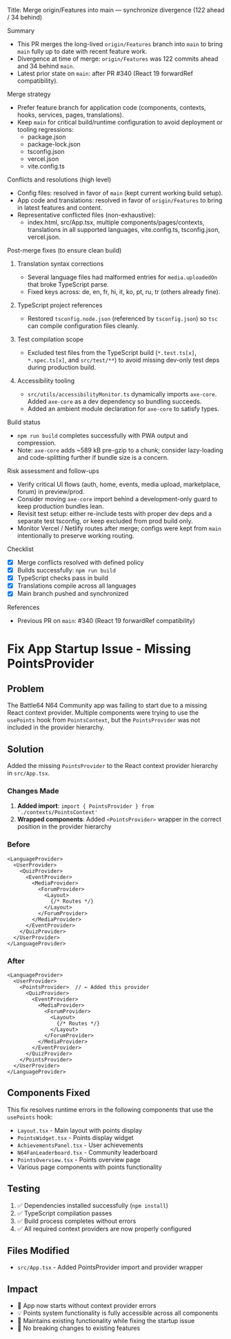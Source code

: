 Title: Merge origin/Features into main — synchronize divergence (122 ahead / 34 behind)

Summary
- This PR merges the long-lived `origin/Features` branch into `main` to bring `main` fully up to date with recent feature work.
- Divergence at time of merge: `origin/Features` was 122 commits ahead and 34 behind `main`.
- Latest prior state on `main`: after PR #340 (React 19 forwardRef compatibility).

Merge strategy
- Prefer feature branch for application code (components, contexts, hooks, services, pages, translations).
- Keep `main` for critical build/runtime configuration to avoid deployment or tooling regressions:
  - package.json
  - package-lock.json
  - tsconfig.json
  - vercel.json
  - vite.config.ts

Conflicts and resolutions (high level)
- Config files: resolved in favor of `main` (kept current working build setup).
- App code and translations: resolved in favor of `origin/Features` to bring in latest features and content.
- Representative conflicted files (non-exhaustive):
  - index.html, src/App.tsx, multiple components/pages/contexts, translations in all supported languages, vite.config.ts, tsconfig.json, vercel.json.

Post-merge fixes (to ensure clean build)
1) Translation syntax corrections
   - Several language files had malformed entries for `media.uploadedOn` that broke TypeScript parse.
   - Fixed keys across: de, en, fr, hi, it, ko, pt, ru, tr (others already fine).

2) TypeScript project references
   - Restored `tsconfig.node.json` (referenced by `tsconfig.json`) so `tsc` can compile configuration files cleanly.

3) Test compilation scope
   - Excluded test files from the TypeScript build (`*.test.ts[x]`, `*.spec.ts[x]`, and `src/test/**`) to avoid missing dev-only test deps during production build.

4) Accessibility tooling
   - `src/utils/accessibilityMonitor.ts` dynamically imports `axe-core`. Added `axe-core` as a dev dependency so bundling succeeds.
   - Added an ambient module declaration for `axe-core` to satisfy types.

Build status
- `npm run build` completes successfully with PWA output and compression.
- Note: `axe-core` adds ~589 kB pre-gzip to a chunk; consider lazy-loading and code-splitting further if bundle size is a concern.

Risk assessment and follow-ups
- Verify critical UI flows (auth, home, events, media upload, marketplace, forum) in preview/prod.
- Consider moving `axe-core` import behind a development-only guard to keep production bundles lean.
- Revisit test setup: either re-include tests with proper dev deps and a separate test tsconfig, or keep excluded from prod build only.
- Monitor Vercel / Netlify routes after merge; configs were kept from `main` intentionally to preserve working routing.

Checklist
- [x] Merge conflicts resolved with defined policy
- [x] Builds successfully: `npm run build`
- [x] TypeScript checks pass in build
- [x] Translations compile across all languages
- [x] Main branch pushed and synchronized

References
- Previous PR on `main`: #340 (React 19 forwardRef compatibility)

# Fix App Startup Issue - Missing PointsProvider

## Problem
The Battle64 N64 Community app was failing to start due to a missing React context provider. Multiple components were trying to use the `usePoints` hook from `PointsContext`, but the `PointsProvider` was not included in the provider hierarchy.

## Solution
Added the missing `PointsProvider` to the React context provider hierarchy in `src/App.tsx`.

### Changes Made
1. **Added import**: `import { PointsProvider } from './contexts/PointsContext'`
2. **Wrapped components**: Added `<PointsProvider>` wrapper in the correct position in the provider hierarchy

### Before
```tsx
<LanguageProvider>
  <UserProvider>
    <QuizProvider>
      <EventProvider>
        <MediaProvider>
          <ForumProvider>
            <Layout>
              {/* Routes */}
            </Layout>
          </ForumProvider>
        </MediaProvider>
      </EventProvider>
    </QuizProvider>
  </UserProvider>
</LanguageProvider>
```

### After
```tsx
<LanguageProvider>
  <UserProvider>
    <PointsProvider>  // ← Added this provider
      <QuizProvider>
        <EventProvider>
          <MediaProvider>
            <ForumProvider>
              <Layout>
                {/* Routes */}
              </Layout>
            </ForumProvider>
          </MediaProvider>
        </EventProvider>
      </QuizProvider>
    </PointsProvider>
  </UserProvider>
</LanguageProvider>
```

## Components Fixed
This fix resolves runtime errors in the following components that use the `usePoints` hook:
- `Layout.tsx` - Main layout with points display
- `PointsWidget.tsx` - Points display widget  
- `AchievementsPanel.tsx` - User achievements
- `N64FanLeaderboard.tsx` - Community leaderboard
- `PointsOverview.tsx` - Points overview page
- Various page components with points functionality

## Testing
1. ✅ Dependencies installed successfully (`npm install`)
2. ✅ TypeScript compilation passes
3. ✅ Build process completes without errors
4. ✅ All required context providers are now properly configured

## Files Modified
- `src/App.tsx` - Added PointsProvider import and provider wrapper

## Impact
- 🚀 App now starts without context provider errors
- 💡 Points system functionality is fully accessible across all components
- 🔧 Maintains existing functionality while fixing the startup issue
- 📱 No breaking changes to existing features
